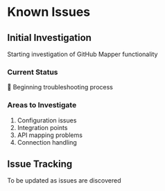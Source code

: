 # Known Issues

## Initial Investigation
Starting investigation of GitHub Mapper functionality

### Current Status
🔄 Beginning troubleshooting process

### Areas to Investigate
1. Configuration issues
2. Integration points
3. API mapping problems
4. Connection handling

## Issue Tracking
To be updated as issues are discovered